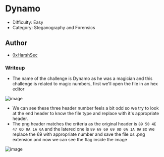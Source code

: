 # Dynamo
- Difficulty: Easy
- Category: Steganography and Forensics

## Author
- [0xHarshSec](https://0xharshsec)

### Writeup
- The name of the challenge is Dynamo as he was a magician and this challenge is related to magic numbers, first we'll open the file in an hex editor

![image](https://github.com/TeamQuarkVIT/hackEnvisionCTF-2024/assets/84784218/00e2609b-a77b-40c9-aec6-76f7a9c097af)

- We can see these three header number feels a bit odd so we try to look at the end header to know the file type and replace with it's appropriate header.
- The png header matches the criteria as the original header is ```89 50 4E 47 0D 0A 1A 0A``` and the latered one is ```89 69 69 69 0D 0A 1A 0A``` so we replace the 69 with appropriate number and save the file os .png extension and now we can see the flag inside the image


![image](https://github.com/TeamQuarkVIT/hackEnvisionCTF-2024/assets/84784218/74499c3b-8add-4f0b-8786-b09f96159098)
